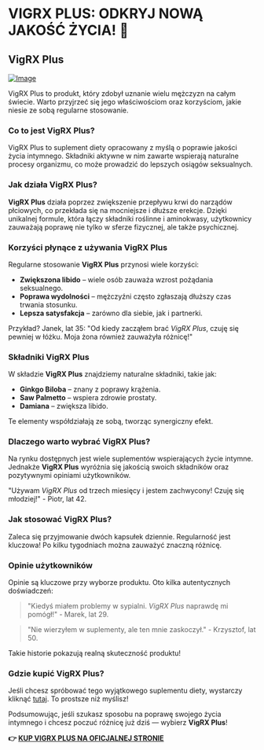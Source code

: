 # VIGRX PLUS: ODKRYJ NOWĄ JAKOŚĆ ŻYCIA! 🌟

## VigRX Plus

[![Image](https://www2.sellhealth.com/63/vigrxplus_box_facingright_md.jpg)](https://gchaffi.com/OYpq4CRx)

VigRX Plus to produkt, który zdobył uznanie wielu mężczyzn na całym świecie. Warto przyjrzeć się jego właściwościom oraz korzyściom, jakie niesie ze sobą regularne stosowanie. 

### Co to jest VigRX Plus?

VigRX Plus to suplement diety opracowany z myślą o poprawie jakości życia intymnego. Składniki aktywne w nim zawarte wspierają naturalne procesy organizmu, co może prowadzić do lepszych osiągów seksualnych. 

### Jak działa VigRX Plus?

**VigRX Plus** działa poprzez zwiększenie przepływu krwi do narządów płciowych, co przekłada się na mocniejsze i dłuższe erekcje. Dzięki unikalnej formule, która łączy składniki roślinne i aminokwasy, użytkownicy zauważają poprawę nie tylko w sferze fizycznej, ale także psychicznej. 

### Korzyści płynące z używania VigRX Plus

Regularne stosowanie **VigRX Plus** przynosi wiele korzyści:

- **Zwiększona libido** – wiele osób zauważa wzrost pożądania seksualnego.
- **Poprawa wydolności** – mężczyźni często zgłaszają dłuższy czas trwania stosunku.
- **Lepsza satysfakcja** – zarówno dla siebie, jak i partnerki.

Przykład? Janek, lat 35: "Od kiedy zacząłem brać *VigRX Plus*, czuję się pewniej w łóżku. Moja żona również zauważyła różnicę!"

### Składniki VigRX Plus

W składzie **VigRX Plus** znajdziemy naturalne składniki, takie jak:

- **Ginkgo Biloba** – znany z poprawy krążenia.
- **Saw Palmetto** – wspiera zdrowie prostaty.
- **Damiana** – zwiększa libido.

Te elementy współdziałają ze sobą, tworząc synergiczny efekt.

### Dlaczego warto wybrać VigRX Plus?

Na rynku dostępnych jest wiele suplementów wspierających życie intymne. Jednakże **VigRX Plus** wyróżnia się jakością swoich składników oraz pozytywnymi opiniami użytkowników.

"Używam *VigRX Plus* od trzech miesięcy i jestem zachwycony! Czuję się młodziej!" - Piotr, lat 42.

### Jak stosować VigRX Plus?

Zaleca się przyjmowanie dwóch kapsułek dziennie. Regularność jest kluczowa! Po kilku tygodniach można zauważyć znaczną różnicę.

### Opinie użytkowników

Opinie są kluczowe przy wyborze produktu. Oto kilka autentycznych doświadczeń:

> "Kiedyś miałem problemy w sypialni. *VigRX Plus* naprawdę mi pomógł!" - Marek, lat 29.

> "Nie wierzyłem w suplementy, ale ten mnie zaskoczył." - Krzysztof, lat 50.

Takie historie pokazują realną skuteczność produktu!

### Gdzie kupić VigRX Plus?

Jeśli chcesz spróbować tego wyjątkowego suplementu diety, wystarczy kliknąć [tutaj](https://gchaffi.com/OYpq4CRx). To prostsze niż myślisz!

Podsumowując, jeśli szukasz sposobu na poprawę swojego życia intymnego i chcesz poczuć różnicę już dziś — wybierz **VigRX Plus**!



**👉 [KUP VIGRX PLUS NA OFICJALNEJ STRONIE](https://gchaffi.com/OYpq4CRx)**
